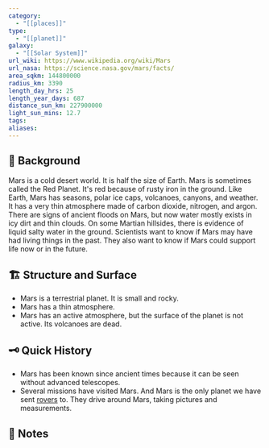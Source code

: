 ```yaml
---
category:
  - "[[places]]"
type:
  - "[[planet]]"
galaxy:
  - "[[Solar System]]"
url_wiki: https://www.wikipedia.org/wiki/Mars
url_nasa: https://science.nasa.gov/mars/facts/
area_sqkm: 144800000
radius_km: 3390
length_day_hrs: 25
length_year_days: 687
distance_sun_km: 227900000
light_sun_mins: 12.7
tags: 
aliases:
---
```

## 🌱 Background
Mars is a cold desert world. It is half the size of Earth. Mars is sometimes called the Red Planet. It's red because of rusty iron in the ground.
Like Earth, Mars has seasons, polar ice caps, volcanoes, canyons, and weather. It has a very thin atmosphere made of carbon dioxide, nitrogen, and argon.
There are signs of ancient floods on Mars, but now water mostly exists in icy dirt and thin clouds. On some Martian hillsides, there is evidence of liquid salty water in the ground.
Scientists want to know if Mars may have had living things in the past. They also want to know if Mars could support life now or in the future.

## 🏗 Structure and Surface
- Mars is a terrestrial planet. It is small and rocky.
- Mars has a thin atmosphere.
- Mars has an active atmosphere, but the surface of the planet is not active. Its volcanoes are dead.

## 🗝 Quick History
- Mars has been known since ancient times because it can be seen without advanced telescopes.
- Several missions have visited Mars. And Mars is the only planet we have sent [rovers](https://spaceplace.nasa.gov/mars-rovers) to. They drive around Mars, taking pictures and measurements.
## 📒 Notes


